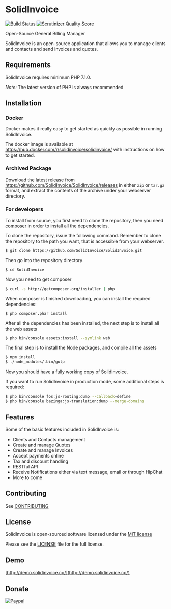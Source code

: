SolidInvoice
======

[![Build Status](https://travis-ci.org/SolidInvoice/SolidInvoice.png?branch=master)](https://travis-ci.org/SolidInvoice/SolidInvoice)
[![Scrutinizer Quality Score](https://scrutinizer-ci.com/g/SolidInvoice/SolidInvoice/badges/quality-score.png?s=fdd7a5f5080807e95a317b9c0db07e8d5ce8cb63)](https://scrutinizer-ci.com/g/SolidInvoice/SolidInvoice/)

Open-Source General Billing Manager

SolidInvoice is an open-source application that allows you to manage clients and contacts and send invoices and quotes.

Requirements
------------

SolidInvoice requires minimum PHP 7.1.0.

*Note:* The latest version of PHP is always recommended

## Installation

### Docker

Docker makes it really easy to get started as quickly as possible in running SolidInvoice.

The docker image is available at https://hub.docker.com/r/solidinvoice/solidinvoice/ with instructions on how to get started.

### Archived Package

Download the latest release from https://github.com/SolidInvoice/SolidInvoice/releases in either `zip` or `tar.gz` format,
and extract the contents of the archive under your webserver directory. 

### For developers

To install from source, you first need to clone the repository, then you need [composer][2] in order to install all the dependencies.

To clone the repository, issue the following command. Remember to clone the repository to the path you want, that is accessible from your webserver.

```bash
$ git clone https://github.com/SolidInvoice/SolidInvoice.git
```

Then go into the repository directory

```bash
$ cd SolidInvoice
```

Now you need to get composer

```bash
$ curl -s http://getcomposer.org/installer | php
```

When composer is finished downloading, you can install the required dependencies:

```bash
$ php composer.phar install
```

After all the dependencies has been installed, the next step is to install all the web assets

```bash
$ php bin/console assets:install --symlink web
```

The final step is to install the Node packages, and compile all the assets

```bash
$ npm install
$ ./node_modules/.bin/gulp
```

Now you should have a fully working copy of SolidInvoice.

If you want to run SolidInvoice in production mode, some additional steps is required:

```bash
$ php bin/console fos:js-routing:dump --callback=define
$ php bin/console bazinga:js-translation:dump --merge-domains
```

Features
--------

Some of the basic features included in SolidInvoice is:

* Clients and Contacts management
* Create and manage Quotes
* Create and manage Invoices
* Accept payments online
* Tax and discount handling
* RESTful API
* Receive Notifications either via text message, email or through HipChat
* More to come


Contributing
------------

See [CONTRIBUTING](CONTRIBUTING.md)

License
------------

SolidInvoice is open-sourced software licensed under the [MIT license](http://opensource.org/licenses/MIT)

Please see the [LICENSE](LICENSE) file for the full license.

Demo
------------

[http://demo.solidinvoice.co/](http://demo.solidinvoice.co/)


[1]: http://symfony.com
[2]: http://getcomposer.org
[3]: http://lesscss.org

Donate
------

[![Paypal](https://www.paypal.com/en_US/i/btn/btn_donateCC_LG.gif)](https://www.paypal.com/cgi-bin/webscr?cmd=_s-xclick&hosted_button_id=EQLK2P3VBW2LC)
